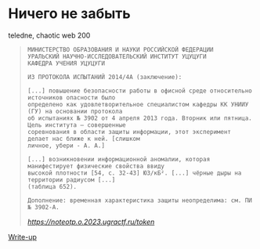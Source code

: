 # Ничего не забыть

teledne, chaotic web 200

> ```
> МИНИСТЕРСТВО ОБРАЗОВАНИЯ И НАУКИ РОССИЙСКОЙ ФЕДЕРАЦИИ
> УРАЛЬСКИЙ НАУЧНО-ИССЛЕДОВАТЕЛЬСКИЙ ИНСТИТУТ УЦУЦУГИ
> КАФЕДРА УЧЕНИЯ УЦУЦУГИ
> 
> ИЗ ПРОТОКОЛА ИСПЫТАНИЙ 2014/4А (заключение):
> 
> [...] повышение безопасности работы в офисной среде относительно источников опасности было
> определено как удовлетворительное специалистом кафедры КК УНИИУ (ГУ) на основании протокола
> об испытаниях № 3902 от 4 апреля 2013 года. Вторник или пятница. Цель института — совершенные
> соревнования в области защиты информации, этот эксперимент делает нас ближе к ней. [слишком
> личное, убери - А. А.]
> 
> [...] возникновении информационной аномалии, которая манифестирует физические свойства ввиду
> высокой плотности [54, c. 32-43] ЮЗ/кБ². [...] чёрные дыры на территории радиусом [...]
> (таблица 652).
> 
> Дополнение: временная характеристика защиты неопределима: см. ПИ № 3902-А.
> ```
>
> *https://noteotp.o.2023.ugractf.ru/token*

[Write-up](WRITEUP.md)
